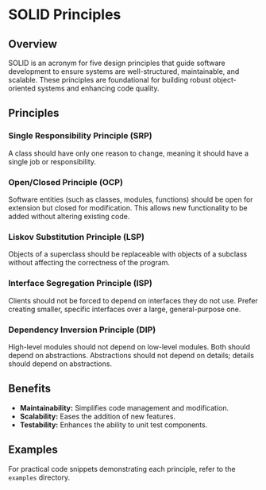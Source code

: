 # SOLID Principles

## Overview

SOLID is an acronym for five design principles that guide software development to ensure systems are well-structured, maintainable, and scalable. These principles are foundational for building robust object-oriented systems and enhancing code quality.

## Principles

### Single Responsibility Principle (SRP)

A class should have only one reason to change, meaning it should have a single job or responsibility.

### Open/Closed Principle (OCP)

Software entities (such as classes, modules, functions) should be open for extension but closed for modification. This allows new functionality to be added without altering existing code.

### Liskov Substitution Principle (LSP)

Objects of a superclass should be replaceable with objects of a subclass without affecting the correctness of the program.

### Interface Segregation Principle (ISP)

Clients should not be forced to depend on interfaces they do not use. Prefer creating smaller, specific interfaces over a large, general-purpose one.

### Dependency Inversion Principle (DIP)

High-level modules should not depend on low-level modules. Both should depend on abstractions. Abstractions should not depend on details; details should depend on abstractions.

## Benefits

- **Maintainability:** Simplifies code management and modification.
- **Scalability:** Eases the addition of new features.
- **Testability:** Enhances the ability to unit test components.

## Examples

For practical code snippets demonstrating each principle, refer to the `examples` directory.

